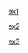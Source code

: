 [ex1](https://huggglee.github.io/Game_Training/phase1/basic_math_physic/interpolation_basic/ex/ex1.html)

[ex2](https://huggglee.github.io/Game_Training/phase1/basic_math_physic/interpolation_basic/ex/ex2.html)

[ex3](https://huggglee.github.io/Game_Training/phase1/basic_math_physic/interpolation_basic/ex/ex3.html)
